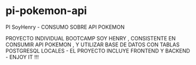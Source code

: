 # pi-pokemon-api
PI SoyHenry  -  CONSUMO SOBRE API POKEMON

PROYECTO INDIVIDUAL BOOTCAMP SOY HENRY , CONSISTENTE EN CONSUMIR  API POKEMON , Y UTILIZAR BASE DE DATOS CON TABLAS POSTGRESQL LOCALES  - EL PROYECTO INCLUYE FRONTEND Y BACKEND - ENJOY IT !!!
